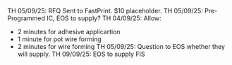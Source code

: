 TH 05/09/25: RFQ Sent to FastPrint. $10 placeholder.
TH 05/09/25: Pre-Programmed IC, EOS to supply?
 TH 04/09/25: Allow:
* 2 minutes for adhesive applicartion
* 1 minute for pot wire forming
* 2 minutes for wire forming 
TH 05/09/25: Question to EOS whether they will supply.
TH 09/09/25: EOS to supply FIS